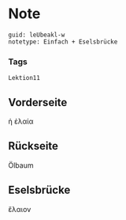 # Note
```
guid: leUbeakl-w
notetype: Einfach + Eselsbrücke
```

### Tags
```
Lektion11
```

## Vorderseite
ἡ ἐλαία

## Rückseite
Ölbaum

## Eselsbrücke
ἔλαιον
